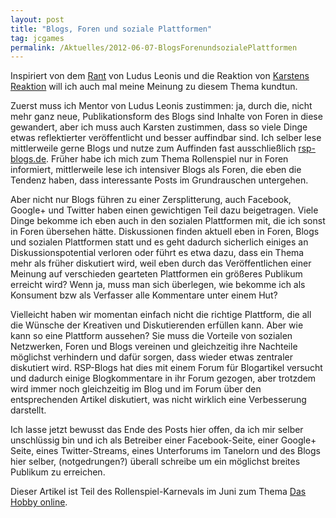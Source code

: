 ```yaml
---
layout: post
title: "Blogs, Foren und soziale Plattformen"
tag: jcgames
permalink: /Aktuelles/2012-06-07-BlogsForenundsozialePlattformen
---
```


Inspiriert von dem [Rant](http://www.ludus-leonis.com/2012/06/07/ich-bin-community/) von Ludus Leonis und die Reaktion von [Karstens Reaktion](http://richtig.spielleiten.de/2012/06/07/warum-blogs-gut-fur-die-rollenspielszene-sind/) will ich auch mal meine Meinung zu diesem Thema kundtun.

Zuerst muss ich Mentor von Ludus Leonis zustimmen: ja, durch die, nicht mehr ganz neue, Publikationsform des Blogs sind Inhalte von Foren in diese gewandert, aber ich muss auch Karsten zustimmen, dass so viele Dinge etwas reflektierter veröffentlicht und besser auffindbar sind. Ich selber lese mittlerweile gerne Blogs und nutze zum Auffinden fast ausschließlich [rsp-blogs.de](http://rsp-blogs.de). Früher habe ich mich zum Thema Rollenspiel nur in Foren informiert, mittlerweile lese ich intensiver Blogs als Foren, die eben die Tendenz haben, dass interessante Posts im Grundrauschen untergehen.

Aber nicht nur Blogs führen zu einer Zersplitterung, auch Facebook, Google+ und Twitter haben einen gewichtigen Teil dazu beigetragen. Viele Dinge bekomme ich eben auch in den sozialen Plattformen mit, die ich sonst in Foren übersehen hätte. Diskussionen finden aktuell eben in Foren, Blogs und sozialen Plattformen statt und es geht dadurch sicherlich einiges an Diskussionspotential verloren oder führt es etwa dazu, dass ein Thema mehr als früher diskutiert wird, weil eben durch das Veröffentlichen einer Meinung auf verschieden gearteten Plattformen ein größeres Publikum erreicht wird? Wenn ja, muss man sich überlegen, wie bekomme ich als Konsument bzw als Verfasser alle Kommentare unter einem Hut?

Vielleicht haben wir momentan einfach nicht die richtige Plattform, die all die Wünsche der Kreativen und Diskutierenden erfüllen kann. Aber wie kann so eine Plattform aussehen? Sie muss die Vorteile von sozialen Netzwerken, Foren und Blogs vereinen und gleichzeitig ihre Nachteile möglichst verhindern und dafür sorgen, dass wieder etwas zentraler diskutiert wird. RSP-Blogs hat dies mit einem Forum für Blogartikel versucht und dadurch einige Blogkommentare in ihr Forum gezogen, aber trotzdem wird immer noch gleichzeitig im Blog und im Forum über den entsprechenden Artikel diskutiert, was nicht wirklich eine Verbesserung darstellt.

Ich lasse jetzt bewusst das Ende des Posts hier offen, da ich mir selber unschlüssig bin und ich als Betreiber einer Facebook-Seite, einer Google+ Seite, eines Twitter-Streams, eines Unterforums im Tanelorn und des Blogs hier selber, (notgedrungen?) überall schreibe um ein möglichst breites Publikum zu erreichen.

Dieser Artikel ist Teil des Rollenspiel-Karnevals im Juni zum Thema [Das Hobby online](http://forum.rsp-blogs.de/rsp-karneval/das-hobby-online-%28juni-2012%29/).


